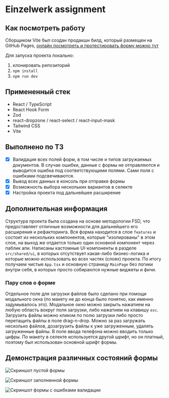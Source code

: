 # Einzelwerk assignment

## Как посмотреть работу

Сборщиком Vite был создан продакшн билд, который размещен на GitHub Pages, [онлайн посмотреть и протестировать форму можно тут](https://idcso.github.io/einzelwerk-assignment/)

Для запуска проекта локально:

1. клонировать репозиторий
2. `npm install`
3. `npm run dev`

## Примененный стек

- React / TypeScript
- React Hook Form
- Zod
- react-dropzone / react-select / react-input-mask
- Tailwind CSS
- Vite

## Выполнено по ТЗ

- [x] Валидация всех полей форм, в том числе и типов загружаемых документов. В случае ошибки, данные с формы не отправляются и выводится ошибка под соответствующими полями. Сами поля с ошибками подсвечиваются.
- [x] Вывод всех данных в консоль при отправке формы
- [x] Возможность выбора нескольких вариантов в селекте
- [x] Настройка проекта под дальнейшее расширение

## Дополнительная информация

Структура проекта была создана на основе методологии FSD, что предоставляет отличные возможности для дальнейшего его расширения и рефакторинга. Вся форма находится в слое `features` и состоит из нескольких компонентов, которые "изолированы" в этом слое, на выход же отдается только один основной компонент через паблик апи. Написаны кастомные UI-компоненты в разделе `src/shared/ui`, в которых отсутствует какая-либо бизнес-логика и которые можно использовать во всех частях (слоях) проекта. По итогу получаем чистые `App.tsx` и основную страницу `MainPage` без логики внутри себя, в которых просто собираются нужные виджеты и фичи.

### Пару слов о форме

Отдельное поле для загрузки файлов было сделано при помощи модального окна (по макету не до конца было понятно, как именно задумывалось это). Модальное окно можно закрыть нажатием на любую область вокруг поля загрузки, либо нажатием на клавишу `esc`. Загрузить файлы можно кликом по полю загрузки либо просто перетащить файлы в поле drag-n-drop. Можно за раз загружать несколько файлов, дозагрузить файлы к уже загруженным, удалять загруженные файлы. В поле ввода телефона можно вводить только цифры. По макету в селекте используется другой шрифт, но он платный, поэтому был использован основной шрифт формы.

## Демонстрация различных состояний формы

![Скриншот пустой формы](https://i.imgur.com/mGx3QeK.png)

![Скриншот заполненной формы](https://i.imgur.com/hrnfLQ6.png)

![Скриншот формы с ошибками валидации](https://i.imgur.com/AVD35XV.png)
